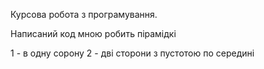 Курсова робота з програмування.

Написаний код мною робить пірамідкі 

1 - в одну сорону 
2 - дві сторони з пустотою по середині 